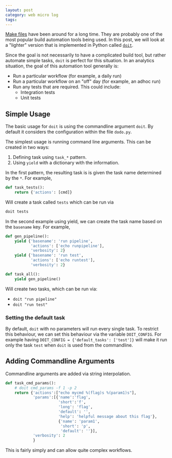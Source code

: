 ```yaml
---
layout: post
category: web micro log
tags:
---
```


[Make files](<https://en.wikipedia.org/wiki/Make_(software)>) have been around for a long time. They are probably one of the most popular build automation tools being used. In this post, we will look at a "lighter" version that is implemented in Python called [`doit`](http://pydoit.org/).

Since the goal is not necessarily to have a complicated build tool, but rather automate simple tasks, `doit` is perfect for this situation. In an analytics situation, the goal of this automation tool generally is:

- Run a particular workflow (for example, a daily run)
- Run a particular workflow on an "off" day (for example, an adhoc run)
- Run any tests that are required. This could include:
  - Integration tests
  - Unit tests

## Simple Usage

The basic usage for `doit` is using the commandline argument `doit`. By default it considers the configuration within the file `dodo.py`.

The simplest usage is running command line arguments. This can be created in two ways:

1.  Defining task using `task_*` pattern.
2.  Using `yield` with a dictionary with the information.

In the first pattern, the resulting task is is given the task name determined by the `*`. For example,

```py
def task_tests():
    return {'actions': [cmd]}
```

Will create a task called `tests` which can be run via

```sh
doit tests
```

In the second example using yield, we can create the task name based on the `basename` key. For example,

```py
def gen_pipeline():
    yield {'basename': 'run pipeline',
           'actions': ['echo runpipeline'],
           'verbosity': 2}
    yield {'basename': 'run test',
           'actions': ['echo runtest'],
           'verbosity': 2}

def task_all():
    yield gen_pipeline()
```

Will create two tasks, which can be run via:

- `doit "run pipeline"`
- `doit "run test"`

### Setting the default task

By default, `doit` with no parameters will run every single task. To restrict this behaviour, we can set this behaviour via the variable `DOIT_CONFIG`. For example having `DOIT_CONFIG = {'default_tasks': ['test']}` will make it run only the task `test` when `doit` is used from the commandline.

## Adding Commandline Arguments

Commandline arguments are added via string interpolation.

```py
def task_cmd_params():
    # doit cmd_params -f 1 -p 2
    return {'actions':["echo mycmd %(flag)s %(param1)s"],
            'params':[{'name':'flag',
                       'short':'f',
                       'long': 'flag',
                       'default': '',
                       'help': 'helpful message about this flag'},
                       {'name': 'param1',
                        'short': 'p',
                        'default': ''}],
            'verbosity': 2
            }
```

This is fairly simply and can allow quite complex workflows.
